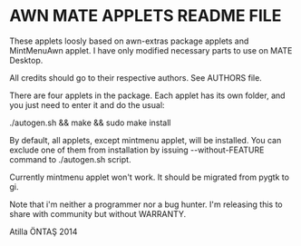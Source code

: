 AWN MATE APPLETS README FILE
======

These applets loosly based on awn-extras package applets and MintMenuAwn applet.
I have only modified necessary parts to use on MATE Desktop.

All credits should go to their respective authors. See AUTHORS file.

There are four applets in the package. Each applet has its own folder, and you
just need to enter it and do the usual:

./autogen.sh && make && sudo make install

By default, all applets, except mintmenu applet, will be installed.
You can exclude one of them from installation by issuing
	--without-FEATURE
command to ./autogen.sh script.

Currently mintmenu applet won't work. It should be migrated from pygtk to gi.

Note that i'm neither a programmer nor a bug hunter. I'm releasing this to share
with community but without WARRANTY.

Atilla ÖNTAŞ <tarakbumba> 2014
